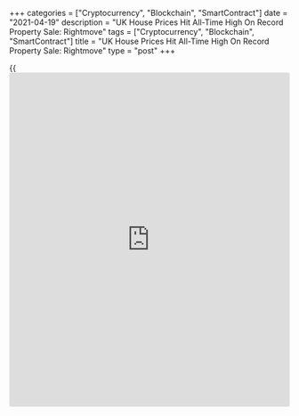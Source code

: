+++
categories = ["Cryptocurrency", "Blockchain", "SmartContract"]
date = "2021-04-19"
description = "UK House Prices Hit All-Time High On Record Property Sale: Rightmove"
tags = ["Cryptocurrency", "Blockchain", "SmartContract"]
title = "UK House Prices Hit All-Time High On Record Property Sale: Rightmove"
type = "post"
+++

{{<iframe id="large-banner" src="https://www.bounty.group/#slide=21.0" width="100%" height="600" scrolling="no" style="border: 0px solid rgb(216, 221, 230); border-radius: 3px;">}}

UK house prices reached a record high in April as properties available
to buy hit the lowest proportion ever recorded due to high demand,
property [website](https://www.playgroundfx.com/blog/website-for-forex-trading/) Rightmove said Monday.

House prices increased 2.1 percent on a monthly basis in April,
following a 0.8 percent rise in March. Average house prices hit a record
GBP 327,797.

Year-on-year, house price inflation accelerated to 5.1 percent in April
from 2.7 percent in the previous month.

The agency said the average number of days to sell a property reached
its lowest ever level, and the number of houses selling within a week
reached its highest ever level.

About 145,000 properties were newly marketed in April, but not enough to
meet buyer demand.

Tim Bannister, Rightmove's Director of Property Data said, "This is only
the second time over the past five years that prices have increased by
over 2 percent in a month, so it's a big jump, especially bearing in
mind that the lockdown restrictions are still limiting the population's
movements and activities."

However, Bannister said some of the froth is likely to come off this
spring surge later in the year as the challenging economic conditions
come to the fore, some of the Government support to individuals and
businesses unwinds, and the stamp duty holidays finally end in England
and Wales. Nevertheless, activity is expected to remain robust for the
rest of 2021.

For comments and feedback [contact](https://www.playgroundfx.com/contact/): editorial@rtt[news](https://www.letsplayfx.com/blog/forex-news-website/).com

[Economic News][1]

 **What parts of the world are seeing the best (and worst) economic
performances lately? Click[here][2] to check out our [Econ Scorecard][2]
and find out! See up-to-the-moment [ranking](https://www.playgroundfx.com/blog/crypto-exchange-ranking/)s for the best and worst
performers in [GDP][3], [unemployment rate][4], [inflation][5] and much
more.**

   1. www.rtt[news](https://www.letsplayfx.com/blog/forex-news-website/).com/Content/EconomicNews.aspx
   2. www.rtt[news](https://www.letsplayfx.com/blog/forex-news-website/).com/economic-scorecard/world-rank/PPI/highest-performance.aspx
   3. www.rtt[news](https://www.letsplayfx.com/blog/forex-news-website/).com/economic-scorecard/world-rank/GDP/highest-performance.aspx
   4. www.rtt[news](https://www.letsplayfx.com/blog/forex-news-website/).com/economic-scorecard/world-rank/unemployment-rate/lowest-performance.aspx
   5. www.rtt[news](https://www.letsplayfx.com/blog/forex-news-website/).com/economic-scorecard/world-rank/CPI/highest-performance.aspx